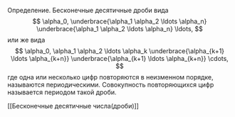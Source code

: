 Определение. Бесконечные десятичные дроби вида $$ \alpha_0, \underbrace{\alpha_1 \alpha_2 \ldots \alpha_n} \underbrace{\alpha_1 \alpha_2 \ldots \alpha_n} \ldots, $$ или же вида $$ \alpha_0, \alpha_1 \alpha_2 \ldots \alpha_k \underbrace{\alpha_{k+1} \ldots \alpha_{k+n}} \underbrace{\alpha_{k+1} \ldots \alpha_{k+n}} \cdots, $$ где одна или несколько цифр повторяются в неизменном порядке, называются периодическими. Совокупность повторяющихся цифр называется периодом такой дроби.

[[Бесконечные десятичные числа(дроби)]]